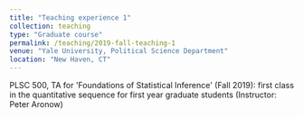 ```yaml
---
title: "Teaching experience 1"
collection: teaching
type: "Graduate course"
permalink: /teaching/2019-fall-teaching-1
venue: "Yale University, Political Science Department"
location: "New Haven, CT"
---
```


PLSC 500, TA for 'Foundations of Statistical Inference' (Fall 2019): first class in the quantitative sequence for first year graduate students 
(Instructor: Peter Aronow)
